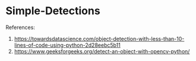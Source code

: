# Simple-Detections
References:
1. https://towardsdatascience.com/object-detection-with-less-than-10-lines-of-code-using-python-2d28eebc5b11
2. https://www.geeksforgeeks.org/detect-an-object-with-opencv-python/
